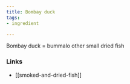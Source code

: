 ```yaml
---
title: Bombay duck
tags:
- ingredient

---
```

Bombay duck = bummalo other small dried fish

### Links

* [[smoked-and-dried-fish]]
